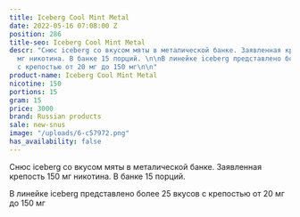 ```yaml
---
title: Iceberg Cool Mint Metal
date: 2022-05-16 07:08:00 Z
position: 286
title-seo: Iceberg Cool Mint Metal
descr: "Снюс iceberg со вкусом мяты в металической банке. Заявленная крепость 150
  мг никотина. В банке 15 порций. \n\nВ линейке iceberg представлено более 25 вкусов
  с крепостью от 20 мг до 150 мг\n\n"
product-name: Iceberg Cool Mint Metal
nicotine: 150
portions: 15
gram: 15
price: 3000
brand: Russian products
sale: new-snus
image: "/uploads/6-c57972.png"
has_availability: false
---
```


Снюс iceberg со вкусом мяты в металической банке. Заявленная крепость 150 мг никотина. В банке 15 порций. 

В линейке iceberg представлено более 25 вкусов с крепостью от 20 мг до 150 мг

